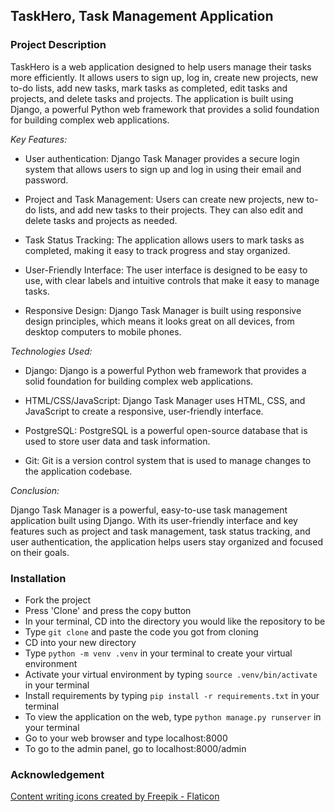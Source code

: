 ## TaskHero, Task Management Application

### Project Description

TaskHero is a web application designed to help users manage their tasks more efficiently. It allows users to sign up, log in, create new projects, new to-do lists, add new tasks, mark tasks as completed, edit tasks and projects, and delete tasks and projects. The application is built using Django, a powerful Python web framework that provides a solid foundation for building complex web applications.

*Key Features:*

- User authentication: Django Task Manager provides a secure login system that allows users to sign up and log in using their email and password.

- Project and Task Management: Users can create new projects, new to-do lists, and add new tasks to their projects. They can also edit and delete tasks and projects as needed.

- Task Status Tracking: The application allows users to mark tasks as completed, making it easy to track progress and stay organized.

- User-Friendly Interface: The user interface is designed to be easy to use, with clear labels and intuitive controls that make it easy to manage tasks.

- Responsive Design: Django Task Manager is built using responsive design principles, which means it looks great on all devices, from desktop computers to mobile phones.

*Technologies Used:*

- Django: Django is a powerful Python web framework that provides a solid foundation for building complex web applications.

- HTML/CSS/JavaScript: Django Task Manager uses HTML, CSS, and JavaScript to create a responsive, user-friendly interface.

- PostgreSQL: PostgreSQL is a powerful open-source database that is used to store user data and task information.

- Git: Git is a version control system that is used to manage changes to the application codebase.

*Conclusion:*

Django Task Manager is a powerful, easy-to-use task management application built using Django. With its user-friendly interface and key features such as project and task management, task status tracking, and user authentication, the application helps users stay organized and focused on their goals.

### Installation
- Fork the project
- Press 'Clone' and press the copy button
- In your terminal, CD into the directory you would like the repository to be
- Type `git clone` and paste the  code you got from cloning
- CD into your new directory 
- Type `python -m venv .venv` in your terminal to create your virtual environment
- Activate your virtual environment by typing `source .venv/bin/activate` in your terminal
- Install requirements by typing `pip install -r requirements.txt` in your terminal
- To view the application on the web, type `python manage.py runserver` in your terminal
- Go to your web browser and type localhost:8000
- To go to the admin panel, go to localhost:8000/admin

### Acknowledgement 

<a href="https://www.flaticon.com/free-icons/content-writing" title="content writing icons">Content writing icons created by Freepik - Flaticon</a>
